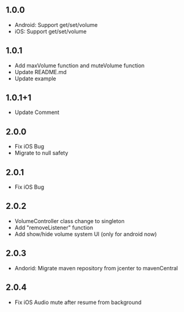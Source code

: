 ## 1.0.0

* Android: Support get/set/volume
* iOS: Support get/set/volume

## 1.0.1

* Add maxVolume function and muteVolume function
* Update README.md
* Update example

## 1.0.1+1

* Update Comment

## 2.0.0

* Fix iOS Bug
* Migrate to null safety

## 2.0.1

* Fix iOS Bug

## 2.0.2

* VolumeController class change to singleton
* Add "removeListener" function
* Add show/hide volume system UI (only for android now)

## 2.0.3

* Andorid: Migrate maven repository from jcenter to mavenCentral

## 2.0.4

* Fix iOS Audio mute after resume from background
